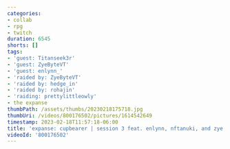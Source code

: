 ```yaml
---
categories:
- collab
- rpg
- twitch
duration: 6545
shorts: []
tags:
- 'guest: Titanseek3r'
- 'guest: ZyeByteVT'
- 'guest: enlynn_'
- 'raided by: ZyeByteVT'
- 'raided by: hedge_in'
- 'raided by: rohajin'
- 'raiding: prettylittleowly'
- the expanse
thumbPath: /assets/thumbs/20230218175718.jpg
thumbUri: /videos/800176502/pictures/1614542649
timestamp: 2023-02-18T11:57:18-06:00
title: 'expanse: cupbearer | session 3 feat. enlynn, nftanuki, and zye!'
videoId: '800176502'
---
```


